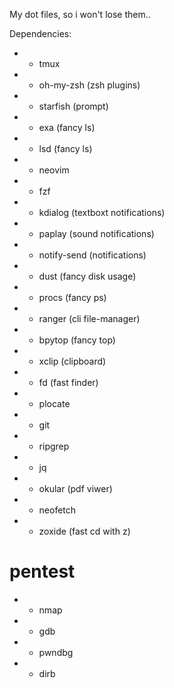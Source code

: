 My dot files, so i won't lose them..

Dependencies:

* - tmux
* - oh-my-zsh (zsh plugins)
* - starfish (prompt)
* - exa (fancy ls)
* - lsd (fancy ls)
* - neovim
* - fzf
* - kdialog (textboxt notifications)
* - paplay  (sound notifications)
* - notify-send (notifications)
* - dust (fancy disk usage)
* - procs (fancy ps)
* - ranger (cli file-manager)
* - bpytop (fancy top)
* - xclip (clipboard)
* - fd (fast finder)
* - plocate
* - git
* - ripgrep
* - jq
* - okular (pdf viwer)
* - neofetch
* - zoxide (fast cd with z)


# pentest

* - nmap
* - gdb
* - pwndbg
* - dirb
